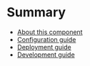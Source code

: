 # Summary
* [About this component](README.md)
* [Configuration guide](docs/configuration.md)
* [Deployment guide](docs/deployment.md)
* [Development guide](docs/development.md)
